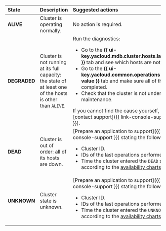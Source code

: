 | State | Description | Suggested actions |
| :--- | :--- | :--- |
| **ALIVE** | Cluster is operating normally. | No action is required. |
| **DEGRADED** | Cluster is not running at its full capacity: the state of at least one of the hosts is other than `ALIVE`. | Run the diagnostics:<ul><li>Go to the **{{ ui-key.yacloud.mdb.cluster.hosts.label_title }}** tab and see which hosts are not alive.</li><li>Go to the **{{ ui-key.yacloud.common.operations-key-value }}** tab and make sure all of them are completed.</li><li>Check that the cluster is not under maintenance.</li></ul>If you cannot find the cause yourself, [contact support]({{ link-console-support }}). |
| **DEAD** | Cluster is out of order: all of its hosts are down. | [Prepare an application to support]({{ link-console-support }}) stating the following:<ul><li>Cluster ID.</li><li>IDs of the last operations performed on it.</li><li>Time the cluster entered the `DEAD` state according to the [availability charts](#monitoring-cluster).</li></ul> |
| **UNKNOWN** | Cluster state is unknown. | [Prepare an application to support]({{ link-console-support }}) stating the following:<ul><li>Cluster ID.</li><li>IDs of the last operations performed on it.</li><li>Time the cluster entered the `UNKNOWN` state according to the [availability charts](#monitoring-cluster).</li></ul> |